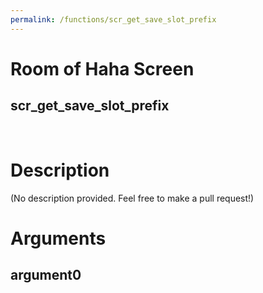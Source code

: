 ```yaml
---
permalink: /functions/scr_get_save_slot_prefix
---
```

# Room of Haha Screen  
## scr_get_save_slot_prefix  
&nbsp;  
# Description  
(No description provided. Feel free to make a pull request!) 
&nbsp;  
# Arguments
## argument0

&nbsp;  


